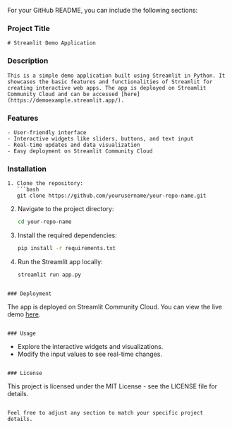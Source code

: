 For your GitHub README, you can include the following sections:

### Project Title
```
# Streamlit Demo Application
```

### Description
```
This is a simple demo application built using Streamlit in Python. It showcases the basic features and functionalities of Streamlit for creating interactive web apps. The app is deployed on Streamlit Community Cloud and can be accessed [here](https://demoexample.streamlit.app/).
```

### Features
```
- User-friendly interface
- Interactive widgets like sliders, buttons, and text input
- Real-time updates and data visualization
- Easy deployment on Streamlit Community Cloud
```

### Installation
```
1. Clone the repository:
   ```bash
   git clone https://github.com/yourusername/your-repo-name.git
   ```

2. Navigate to the project directory:
   ```bash
   cd your-repo-name
   ```

3. Install the required dependencies:
   ```bash
   pip install -r requirements.txt
   ```

4. Run the Streamlit app locally:
   ```bash
   streamlit run app.py
   ```
```

### Deployment
```
The app is deployed on Streamlit Community Cloud. You can view the live demo [here](https://demoexample.streamlit.app/).
```

### Usage
```
- Explore the interactive widgets and visualizations.
- Modify the input values to see real-time changes.
```

### License
```
This project is licensed under the MIT License - see the LICENSE file for details.
```

Feel free to adjust any section to match your specific project details.
